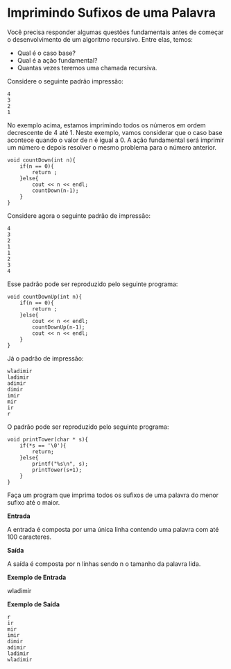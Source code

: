 # Imprimindo Sufixos de uma Palavra

Você precisa responder algumas questões fundamentais antes de começar o desenvolvimento de um algoritmo recursivo. Entre elas, temos:

- Qual é o caso base?
- Qual é a ação fundamental?
- Quantas vezes teremos uma chamada recursiva.

Considere o seguinte padrão impressão:

    4
    3
    2
    1

No exemplo acima, estamos imprimindo todos os números em ordem decrescente de 4 até 1. Neste exemplo, vamos considerar que o caso base acontece quando o valor de n é igual a 0. A ação fundamental será imprimir um número e depois resolver o mesmo problema para o número anterior.

    void countDown(int n){
        if(n == 0){
            return ;
        }else{
            cout << n << endl;
            countDown(n-1);
        }
    }   

Considere agora o seguinte padrão de impressão:

    4
    3
    2
    1
    1
    2
    3
    4

Esse padrão pode ser reproduzido pelo seguinte programa:

    void countDownUp(int n){
        if(n == 0){
            return ;
        }else{
            cout << n << endl;
            countDownUp(n-1);
            cout << n << endl;
        }
    }

Já o padrão de impressão:

    wladimir
    ladimir
    adimir
    dimir
    imir
    mir
    ir
    r

O padrão pode ser reproduzido pelo seguinte programa:

    void printTower(char * s){
        if(*s == '\0'){
            return;
        }else{
            printf("%s\n", s);
            printTower(s+1);
        }
    }

Faça um program que imprima todos os sufixos de uma palavra do menor sufixo até o maior.

**Entrada**

A entrada é composta por uma única linha contendo uma palavra com até 100 caracteres.

**Saída**

A saída é composta por n linhas sendo n o tamanho da palavra lida.

**Exemplo de Entrada**

wladimir

**Exemplo de Saída**

    r
    ir
    mir
    imir
    dimir
    adimir
    ladimir
    wladimir
